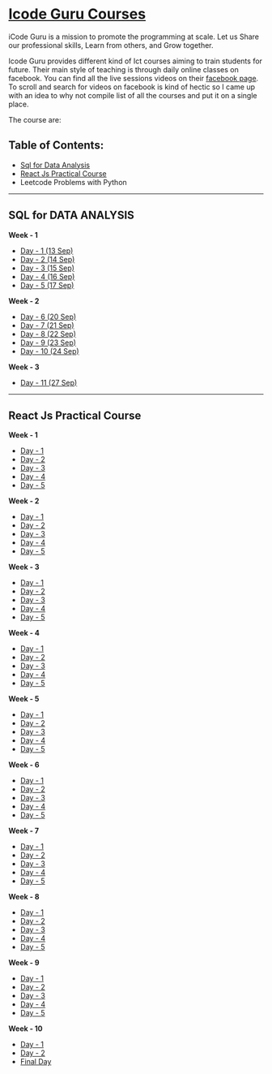 # [Icode Guru Courses](https://icodeguru.weebly.com/)

iCode Guru is a mission to promote the programming at scale.
Let us Share our professional skills, Learn from others, and Grow together.

Icode Guru provides different kind of Ict courses aiming to train students for future. Their main style of teaching is through daily online classes on facebook. You can find all the live sessions videos on their [facebook page](https://web.facebook.com/iCodeguru). To scroll and search for videos on facebook is kind of hectic so I came up with an idea to why not compile list of all the courses and put it on a single place.

The course are:

## Table of Contents:

- [Sql for Data Analysis](#sql)
- [React Js Practical Course](#js)
- Leetcode Problems with Python


-----









## <a id ='sql'>SQL for DATA ANALYSIS</a>
**Week - 1**
- [Day - 1 (13 Sep)](https://web.facebook.com/iCodeguru/videos/406642270685501)
- [Day - 2 (14 Sep)](https://web.facebook.com/iCodeguru/videos/542684460354752)
- [Day - 3 (15 Sep)](https://web.facebook.com/iCodeguru/videos/889381791987995)
- [Day - 4 (16 Sep)](https://web.facebook.com/iCodeguru/videos/1270650103375202)
- [Day - 5 (17 Sep)](https://web.facebook.com/iCodeguru/videos/221133176653707)

**Week - 2**
- [Day - 6 (20 Sep)](https://web.facebook.com/iCodeguru/videos/1485371488494548)
- [Day - 7 (21 Sep)](https://web.facebook.com/iCodeguru/videos/816203635712758)
- [Day - 8 (22 Sep)](https://web.facebook.com/iCodeguru/videos/227021412811647)
- [Day - 9 (23 Sep)](https://web.facebook.com/iCodeguru/videos/193263296126468)
- [Day - 10 (24 Sep)](https://web.facebook.com/iCodeguru/videos/193263296126468)

**Week - 3**
- [Day - 11 (27 Sep)](https://web.facebook.com/iCodeguru/videos/244376190957055)




--------







## <a id ='js'>React Js Practical Course</a>

**Week - 1**
- [Day - 1](https://fb.watch/8GK8d8yKOG/)
- [Day - 2](https://fb.watch/8GKfnMNNAz/)
- [Day - 3](https://fb.watch/8GsOnpv5-J/)
- [Day - 4](https://fb.watch/8GsohBJFnt/)
- [Day - 5](https://fb.watch/8GsMqQEYuI/)

**Week - 2**
- [Day - 1](https://fb.watch/8GsFSWZu-g/)
- [Day - 2](https://fb.watch/8GsPrw3FQq/)
- [Day - 3](https://fb.watch/8GsQ_xnwzc/)
- [Day - 4](https://fb.watch/8GKl30MUrc/)
- [Day - 5](https://fb.watch/8GsTo99z0v/)

**Week - 3**
- [Day - 1](https://fb.watch/8GsHBBC_4_/)
- [Day - 2](https://fb.watch/8GKpfjLNgH/)
- [Day - 3](https://fb.watch/8GKnZGCSl6/)
- [Day - 4](https://fb.watch/8GKsn-dTPW/)
- [Day - 5](https://fb.watch/8GKmNkNnuG/)

**Week - 4**
- [Day - 1](https://fb.watch/8GK8d8yKOG/)
- [Day - 2](https://fb.watch/8GsREW1R-U/)
- [Day - 3](https://fb.watch/8GsSuZufxg/)
- [Day - 4](https://fb.watch/8GKoFzP-TG/)
- [Day - 5](https://fb.watch/8GKm1wiROS/)

**Week - 5**
- [Day - 1](https://fb.watch/8GKbgMp4wj/)
- [Day - 2](https://fb.watch/8GKno4H1on/)
- [Day - 3](https://fb.watch/8GKUo0svaE/)
- [Day - 4](https://fb.watch/8GKVxetZDO/)
- [Day - 5](https://fb.watch/8GKqKeUg9C/)

**Week - 6**
- [Day - 1](https://fb.watch/8GK7DNgLJN/)
- [Day - 2](https://fb.watch/8GLMLTLiaH/)
- [Day - 3](https://fb.watch/8GKqnJ6SuT/)
- [Day - 4](https://fb.watch/8GLr0RcKhI/)
- [Day - 5](https://fb.watch/8GKsZ92hq4/)

**Week - 7**
- [Day - 1](https://fb.watch/8GLvqdLxfv/)
- [Day - 2](https://fb.watch/8GLw1YnK90/)
- [Day - 3](https://fb.watch/8GKpV6u7C4/)
- [Day - 4](https://fb.watch/8GKlzwQxJY/)
- [Day - 5](https://fb.watch/8GKtRny0l-/)

**Week - 8**
- [Day - 1](https://fb.watch/8GK97OL61z/)
- [Day - 2](https://fb.watch/8GKgtge_nm/)
- [Day - 3](https://fb.watch/8GKj7BmCO5/)
- [Day - 4](https://fb.watch/8GKrIfm6KV/)
- [Day - 5](https://fb.watch/8GKrc68qaZ/)

**Week - 9**
- [Day - 1](https://fb.watch/8GK667xXn7/)
- [Day - 2](https://fb.watch/8GKbNRwkVm/)
- [Day - 3](https://fb.watch/8GKd1wdkY-/)
- [Day - 4](https://fb.watch/8GKfYfjrZl/)
- [Day - 5](https://fb.watch/8GKeBWD0bM/)

**Week - 10**
- [Day - 1](https://fb.watch/8GKzTxOQWp/)
- [Day - 2](https://fb.watch/8GKcrYuJ-i/)
- [Final Day](https://fb.watch/8GKdAdFXOf/)
